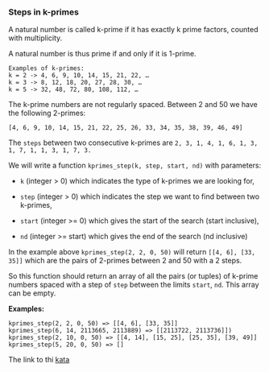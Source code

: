 ### Steps in k-primes

A natural number is called k-prime if it has exactly k prime factors, counted with multiplicity.

A natural number is thus prime if and only if it is 1-prime.
```
Examples of k-primes:
k = 2 -> 4, 6, 9, 10, 14, 15, 21, 22, …
k = 3 -> 8, 12, 18, 20, 27, 28, 30, …
k = 5 -> 32, 48, 72, 80, 108, 112, …
```
The k-prime numbers are not regularly spaced. Between 2 and 50 we have the following 2-primes:

`[4, 6, 9, 10, 14, 15, 21, 22, 25, 26, 33, 34, 35, 38, 39, 46, 49]`

The `steps` between two consecutive k-primes are `2, 3, 1, 4, 1, 6, 1, 3, 1, 7, 1, 1, 3, 1, 7, 3.`

We will write a function `kprimes_step(k, step, start, nd)` with parameters:

* `k` (integer > 0) which indicates the type of k-primes we are looking for,

* `step` (integer > 0) which indicates the step we want to find between two k-primes,

* `start` (integer >= 0) which gives the start of the search (start inclusive),

* `nd` (integer >= start) which gives the end of the search (nd inclusive)

In the example above `kprimes_step(2, 2, 0, 50)` will return `[[4, 6], [33, 35]]` which are the pairs of 2-primes between 2 and 50 with a 2 steps.

So this function should return an array of all the pairs (or tuples) of k-prime numbers spaced with a step of `step` between the limits `start`, `nd`. This array can be empty.

**Examples:**  
```
kprimes_step(2, 2, 0, 50) => [[4, 6], [33, 35]]
kprimes_step(6, 14, 2113665, 2113889) => [[2113722, 2113736]])
kprimes_step(2, 10, 0, 50) => [[4, 14], [15, 25], [25, 35], [39, 49]]
kprimes_step(5, 20, 0, 50) => []
```

The link to thi [kata](https://www.codewars.com/kata/steps-in-k-primes/javascript)
